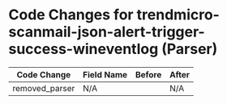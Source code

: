 # Code Changes for trendmicro-scanmail-json-alert-trigger-success-wineventlog (Parser)

| Code Change | Field Name | Before | After |
|-------------|------------|--------|-------|
| removed_parser | N/A |  | N/A |